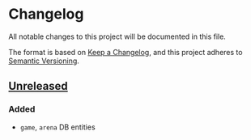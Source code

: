 # Changelog

All notable changes to this project will be documented in this file.

The format is based on [Keep a Changelog](https://keepachangelog.com/en/1.0.0/),
and this project adheres to [Semantic Versioning](https://semver.org/spec/v2.0.0.html).

## [Unreleased]

### Added

- `game`, `arena` DB entities

[Unreleased]: https://github.com/vikian050194/tacktick-client/compare/v0.1.0...HEAD
[0.1.0]: https://github.com/vikian050194/tacktick-client/releases/tag/v0.1.0
